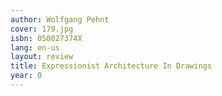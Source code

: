 ```yaml
---
author: Wolfgang Pehnt
cover: 179.jpg
isbn: 050027374X
lang: en-us
layout: review
title: Expressionist Architecture In Drawings
year: 0
---
```


